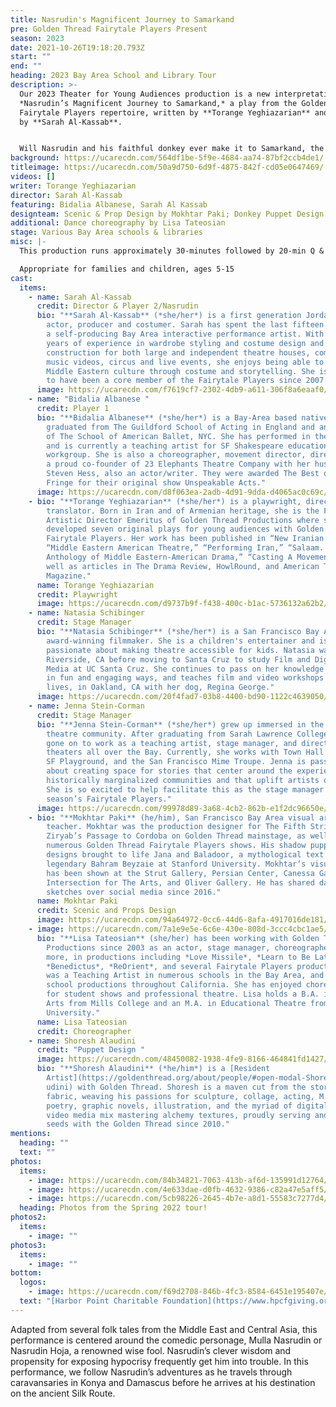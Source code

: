 ```yaml
---
title: Nasrudin's Magnificent Journey to Samarkand
pre: Golden Thread Fairytale Players Present
season: 2023
date: 2021-10-26T19:18:20.793Z
start: ""
end: ""
heading: 2023 Bay Area School and Library Tour
description: >-
  Our 2023 Theater for Young Audiences production is a new interpretation of
  *Nasrudin’s Magnificent Journey to Samarkand,* a play from the Golden Thread
  Fairytale Players repertoire, written by **Torange Yeghiazarian** and directed
  by **Sarah Al-Kassab**.


  Will Nasrudin and his faithful donkey ever make it to Samarkand, the center of arts and crafts on the ancient Silk Road? There is only one way to find out!
background: https://ucarecdn.com/564df1be-5f9e-4684-aa74-87bf2ccb4de1/
titleimage: https://ucarecdn.com/50a9d750-6d9f-4875-842f-cd05e0647469/
videos: []
writer: Torange Yeghiazarian
director: Sarah Al-Kassab
featuring: Bidalia Albanese, Sarah Al Kassab
designteam: Scenic & Prop Design by Mokhtar Paki; Donkey Puppet Design by Shoresh Alaudini
additional: Dance choreography by Lisa Tateosian
stage: Various Bay Area schools & libraries
misc: |-
  This production runs approximately 30-minutes followed by 20-min Q & A session

  Appropriate for families and children, ages 5-15
cast:
  items:
    - name: Sarah Al-Kassab
      credit: Director & Player 2/Nasrudin
      bio: "**Sarah Al-Kassab** (*she/her*) is a first generation Jordanian-American
        actor, producer and costumer. Sarah has spent the last fifteen years as
        a self-producing Bay Area interactive performance artist. With over 20
        years of experience in wardrobe styling and costume design and
        construction for both large and independent theatre houses, commercials,
        music videos, circus and live events, she enjoys being able to share
        Middle Eastern culture through costume and storytelling. She is thrilled
        to have been a core member of the Fairytale Players since 2007."
      image: https://ucarecdn.com/f7619cf7-2302-4db9-a611-306f8a6eaaf0/
    - name: "Bidalia Albanese "
      credit: Player 1
      bio: "**Bidalia Albanese** (*she/her*) is a Bay-Area based native New Yorker who
        graduated from The Guildford School of Acting in England and an alumnus
        of The School of American Ballet, NYC. She has performed in the UK, NYC,
        and is currently a teaching artist for SF Shakespeare education
        workgroup. She is also a choreographer, movement director, director, and
        a proud co-founder of 23 Elephants Theatre Company with her husband
        Steven Hess, also an actor/writer. They were awarded The Best of SF
        Fringe for their original show Unspeakable Acts."
      image: https://ucarecdn.com/d8f063ea-2adb-4d91-9dda-d4065ac0c69c/
    - bio: "**Torange Yeghiazarian** (*she/her*) is a playwright, director, and
        translator. Born in Iran and of Armenian heritage, she is the Founding
        Artistic Director Emeritus of Golden Thread Productions where she
        developed seven original plays for young audiences with Golden Thread
        Fairytale Players. Her work has been published in “New Iranian Plays,”
        “Middle Eastern American Theatre,” “Performing Iran,” “Salaam. Peace: An
        Anthology of Middle Eastern-American Drama,” “Casting A Movement,” as
        well as articles in The Drama Review, HowlRound, and American Theatre
        Magazine."
      name: Torange Yeghiazarian
      credit: Playwright
      image: https://ucarecdn.com/d9737b9f-f438-400c-b1ac-5736132a62b2/
    - name: Natasia Schibinger
      credit: Stage Manager
      bio: "**Natasia Schibinger** (*she/her*) is a San Francisco Bay Area artist and
        award-winning filmmaker. She is a children's entertainer and is
        passionate about making theatre accessible for kids. Natasia was born in
        Riverside, CA before moving to Santa Cruz to study Film and Digital
        Media at UC Santa Cruz. She continues to pass on her knowledge to youth
        in fun and engaging ways, and teaches film and video workshops where she
        lives, in Oakland, CA with her dog, Regina George."
      image: https://ucarecdn.com/20f4fad7-03b8-4400-bd90-1122c4639050/
    - name: Jenna Stein-Corman
      credit: Stage Manager
      bio: "**Jenna Stein-Corman** (*she/her*) grew up immersed in the SF Bay Area
        theatre community. After graduating from Sarah Lawrence College, she has
        gone on to work as a teaching artist, stage manager, and director in
        theaters all over the Bay. Currently, she works with Town Hall Theatre,
        SF Playground, and the San Francisco Mime Troupe. Jenna is passionate
        about creating space for stories that center around the experiences of
        historically marginalized communities and that uplift artists of color.
        She is so excited to help facilitate this as the stage manager for this
        season’s Fairytale Players."
      image: https://ucarecdn.com/99978d89-3a68-4cb2-862b-e1f2dc96650e/
    - bio: "**Mokhtar Paki** (he/him), San Francisco Bay Area visual artist and art
        teacher. Mokhtar was the production designer for The Fifth String:
        Ziryab’s Passage to Cordoba on Golden Thread mainstage, as well as
        numerous Golden Thread Fairytale Players shows. His shadow puppet
        designs brought to life Jana and Baladoor, a mythological text by
        legendary Bahram Beyzaie at Stanford University. Mokhtar’s visual art
        has been shown at the Strut Gallery, Persian Center, Canessa Gallery,
        Intersection for The Arts, and Oliver Gallery. He has shared daily
        sketches over social media since 2016."
      name: Mokhtar Paki
      credit: Scenic and Props Design
      image: https://ucarecdn.com/94a64972-0cc6-44d6-8afa-4917016de181/
    - image: https://ucarecdn.com/7a1e9e5e-6c6e-430e-808d-3ccc4cbc1ae5/
      bio: "**Lisa Tateosian** (she/her) has been working with Golden Thread
        Productions since 2003 as an actor, stage manager, choreographer, and
        more, in productions including *Love Missile*, *Learn to Be Latina*,
        *Benedictus*, *ReOrient*, and several Fairytale Players productions. She
        was a Teaching Artist in numerous schools in the Bay Area, and toured
        school productions throughout California. She has enjoyed choreographing
        for student shows and professional theatre. Lisa holds a B.A. in Fine
        Arts from Mills College and an M.A. in Educational Theatre from New York
        University."
      name: Lisa Tateosian
      credit: Choreographer
    - name: Shoresh Alaudini
      credit: "Puppet Design "
      image: https://ucarecdn.com/48450082-1938-4fe9-8166-464841fd1427/-/crop/574x670/2,0/-/preview/
      bio: "**Shoresh Alaudini** (*he/him*) is a [Resident
        Artist](https://goldenthread.org/about/people/#open-modal-Shoresh%20Ala\
        udini) with Golden Thread. Shoresh is a maven cut from the storytelling
        fabric, weaving his passions for sculpture, collage, acting, M.C. rap
        poetry, graphic novels, illustration, and the myriad of digital audio
        video media mix mastering alchemy textures, proudly serving and sowing
        seeds with the Golden Thread since 2010."
mentions:
  heading: ""
  text: ""
photos:
  items:
    - image: https://ucarecdn.com/84b34821-7063-413b-af6d-135991d12764/
    - image: https://ucarecdn.com/4e633dae-d0fb-4632-9386-c82a47e5aff5/
    - image: https://ucarecdn.com/5cb98226-2645-4b7e-a8d1-55583c7277d4/
  heading: Photos from the Spring 2022 tour!
photos2:
  items:
    - image: ""
photos3:
  items:
    - image: ""
bottom:
  logos:
    - image: https://ucarecdn.com/f69d2708-846b-4fc3-8584-6451e195407e/
  text: "[Harbor Point Charitable Foundation](https://www.hpcfgiving.org/)"
---
```

Adapted from several folk tales from the Middle East and Central Asia, this performance is centered around the comedic personage, Mulla Nasrudin or Nasrudin Hoja, a renowned wise fool. Nasrudin’s clever wisdom and propensity for exposing hypocrisy frequently get him into trouble. In this performance, we follow Nasrudin’s adventures as he travels through caravansaries in Konya and Damascus before he arrives at his destination on the ancient Silk Route.